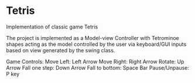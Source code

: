 # Tetris
Implementation of classic game Tetris

The project is implemented as a Model-view Controller with 
Tetrominoe shapes acting as the model controlled by the user via keyboard/GUI 
inputs based on view generated by the swing class.

Game Controls:
Move Left: Left Arrow
Move Right: Right Arrow
Rotate: Up Arrow
Fall one step: Down Arrow
Fall to bottom: Space Bar
Pause/Unpause: P key
